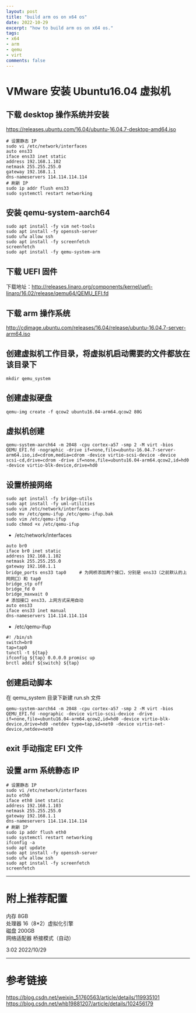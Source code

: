 ```yaml
---
layout: post
title: "build arm os on x64 os"
date: 2022-10-29
excerpt: "how to build arm os on x64 os."
tags:
- x64
- arm
- qemu
- virt
comments: false
---
```



# VMware 安装 Ubuntu16.04 虚拟机

## 下载 desktop 操作系统并安装

https://releases.ubuntu.com/16.04/ubuntu-16.04.7-desktop-amd64.iso

```shell
# 设置静态 IP
sudo vi /etc/network/interfaces
auto ens33
iface ens33 inet static
address 192.168.1.102
netmask 255.255.255.0
gateway 192.168.1.1
dns-nameservers 114.114.114.114
# 刷新 IP
sudo ip addr flush ens33
sudo systemctl restart networking
```

## 安装 qemu-system-aarch64

```shell
sudo apt install -fy vim net-tools
sudo apt install -fy openssh-server
sudo ufw allow ssh
sudo apt install -fy screenfetch
screenfetch
sudo apt install -fy qemu-system-arm
```

## 下载 UEFI 固件

下载地址：http://releases.linaro.org/components/kernel/uefi-linaro/16.02/release/qemu64/QEMU_EFI.fd

## 下载 arm 操作系统

http://cdimage.ubuntu.com/releases/16.04/release/ubuntu-16.04.7-server-arm64.iso

## 创建虚拟机工作目录，将虚拟机启动需要的文件都放在该目录下

```shell
mkdir qemu_system
```

## 创建虚拟硬盘

```shell
qemu-img create -f qcow2 ubuntu16.04-arm64.qcow2 80G
```

## 虚拟机创建

```shell
qemu-system-aarch64 -m 2048 -cpu cortex-a57 -smp 2 -M virt -bios QEMU_EFI.fd -nographic -drive if=none,file=ubuntu-16.04.7-server-arm64.iso,id=cdrom,media=cdrom -device virtio-scsi-device -device scsi-cd,drive=cdrom -drive if=none,file=ubuntu16.04-arm64.qcow2,id=hd0 -device virtio-blk-device,drive=hd0
```

## 设置桥接网络

```shell
sudo apt install -fy bridge-utils
sudo apt install -fy uml-utilities
sudo vim /etc/network/interfaces
sudo mv /etc/qemu-ifup /etc/qemu-ifup.bak
sudo vim /etc/qemu-ifup
sudo chmod +x /etc/qemu-ifup
```

- /etc/network/interfaces

```
auto br0
iface br0 inet static
address 192.168.1.102
netmask 255.255.255.0
gateway 192.168.1.1
bridge_ports ens33 tap0     # 为网桥添加两个接口，分别是 ens33（之前默认的上网网口）和 tap0
bridge_stp off
bridge_fd 0
bridge_maxwait 0
# 添加接口 ens33，上网方式采用自动
auto ens33
iface ens33 inet manual
dns-nameservers 114.114.114.114
```

- /etc/qemu-ifup

```
#! /bin/sh
switch=br0
tap=tap0
tunctl -t ${tap}
ifconfig ${tap} 0.0.0.0 promisc up
brctl addif ${switch} ${tap}
```

## 创建启动脚本

在 qemu_system 目录下新建 run.sh 文件

```shell
qemu-system-aarch64 -m 2048 -cpu cortex-a57 -smp 2 -M virt -bios QEMU_EFI.fd -nographic -device virtio-scsi-device -drive if=none,file=ubuntu16.04-arm64.qcow2,id=hd0 -device virtio-blk-device,drive=hd0 -netdev type=tap,id=net0 -device virtio-net-device,netdev=net0
```

## exit 手动指定 EFI 文件

## 设置 arm 系统静态 IP

```shell
# 设置静态 IP
sudo vi /etc/network/interfaces
auto eth0
iface eth0 inet static
address 192.168.1.103
netmask 255.255.255.0
gateway 192.168.1.1
dns-nameservers 114.114.114.114
# 刷新 IP
sudo ip addr flush eth0
sudo systemctl restart networking
ifconfig -a
sudo apt update
sudo apt install -fy openssh-server
sudo ufw allow ssh
sudo apt install -fy screenfetch
screenfetch
```

---

# 附上推荐配置

内存 8GB  
处理器 16（8*2）虚拟化引擎  
磁盘 200GB  
网络适配器 桥接模式（自动）  

3:02 2022/10/29

---

# 参考链接

https://blog.csdn.net/weixin_51760563/article/details/119935101  
https://blog.csdn.net/whb19881207/article/details/102456179
